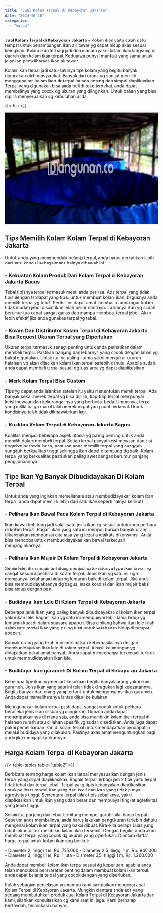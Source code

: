 ```yaml
---
title: "Jual Kolam Terpal di Kebayoran Jakarta"
date: "2024-06-16"
categories: 
  - "harga"
---
```


**Jual Kolam Terpal di Kebayoran Jakarta** – Kolam ikan yaitu salah satu tempat untuk penampungan ikan air tawar yg dapat hidup akan sesuai keinginan. Kolam ikan terbagi jadi dua macam yakni kolam ikan langsung dr daerah dan kolam ikan terpal. Keduanya punyai manfaat yang sama untuk jalankan pemeliharaan ikan air tawar.

Kolam ikan terpal jadi satu-satunya tipe kolam yang begitu banyak digunakan oleh masyarakat. Banyak dari orang yg sangat memilih menggunakan kolam ikan dr terpal karena enteng dan simpel diaplikasikan. Terpal yang digunakan bisa anda beli di toko terdekat, anda dapat membelinya yang cocok dg ukuran yang diinginkan. Untuk bahan yang bisa dipilih menyesuaikan dg kebutuhan anda.

{{< toc >}}

![Jual Kolam Terpal di Kebayoran Jakarta](/images/jual-kolam-terpal-62.png)

## Tips Memilih Kolam Kolam Terpal di Kebayoran Jakarta

Untuk anda yang menghendaki belanja terpal, anda harus perhatikan lebih dari satu kondisi sebagaimana halnya dibawah ini :

### \- Kekuatan Kolam Produk Dari Kolam Terpal di Kebayoran Jakarta Bagus

Tebal tipisnya terpal termasuk mesti anda periksa. Ada terpal yang tidak tipis dengan terdapat yang tipis. untuk membuat kolam ikan, bagusnya anda memilih terpal yg tebal. Perihal ini dapat amat membantu anda agar kolam tidak mudah jebol disaat ikan telah besar nantinya. Lazimnya ikan yg sudah berumur tua dapat sangat ganas dan mampu membuat terpal jebol. Akan lebih efektif jika anda gunakan terpal yg tebal.

### \- Kolam Dari Distributor Kolam Terpal di Kebayoran Jakarta Bisa Request Ukuran Terpal yang Diperlukan

Ukuran terpal termasuk sanagt penting untuk anda perhatikan dalam membeli terpal. Pastikan panjang dan lebarnya yang cocok dengan lahan yg bakal digunakan. Untuk itu, yg paling utama yakni mengukur ukuran halaman yg akan dijadikan kolam ikan terpal terlebih dahulu. Apabila sudah, anda dapat membeli terpal sesuai dg luas area yg dapat diaplikasikan.

### \- Merk Kolam Terpal Bisa Custom

Tips yg dapat anda jalankan setelah itu yaitu menentukan merek terpal. Ada banyak sekali merek terpal yg bisa dipilih, tiap-tiap terpal mempunyai keistimewaan dan kekurangannya yang berbeda-beda. Umumnya, terpal yang miliki harga mahal ialah merek terpal yang udah terkenal. Untuk kondisinya telah tidak dikhawatirkan lagi.

### \- Kualitas Kolam Terpal di Kebayoran Jakarta Bagus

Kualitas menjadi beberapa aspek utama yg paling penting untuk anda memilih dalam membeli terpal. Setiap terpal punyai keistimewaan dan sisi negative berbeda-beda, pastikan anda memilih terpal yang sungguh-sungguh berkualitas tinggi sehingga ikan dapat ditampung dg baik. Kolam terpal yang berkualitas pasti akan paling awet dengan berumur panjang penggunaannya.

## Tipe Ikan Yg Banyak Dibudidayakan Di Kolam Terpal

Untuk anda yang inginkan memeliahara atau membudidayakan kolam ikan terpal, anda dapat memilih lebih dari satu ikan seperti halnya berikut!

### \- Pelihara Ikan Bawal Pada Kolam Terpal di Kebayoran Jakarta

Ikan bawal terhitung jadi salah satu jenis ikan yg sesuai untuk anda pelihara di kolam terpal. Ragam ikan yang satu ini menjadi buruan banyak orang dikarenakan mempunyai cita rasa yang lezat andaikata dikonsumsi. Anda bisa mencoba untuk membudidayakan kan bawal terkecuali menginginkannya.

### \- Pelihara Ikan Mujair Di Kolam Terpal di Kebayoran Jakarta

Selain lele, ikan mujair terhitung menjadi satu-satunya type ikan tawar yg sangat sesuai dipelihara di kolam terpal. Jenis ikan yg satu ini juga mempunyai ketahanan hidup yg lumayan baik di kolam terpal. Jika anda bisa membudidayakannya dg bagus, maka kondisi dari ikan mujair bakal bisa hidup dengan baik.

### \- Budidaya Ikan Lele Di Kolam Terpal di Kebayoran Jakarta

Beberapa jenis ikan yang paling banyak dibudidayakan di kolam ikan terpal yakni ikan lele. Ragam ikan yg satu ini mempunyai lebih lama hidup yg lumayan kuat di dalam suasana apapun. Bisa dibilang bahwa ikan lele ialah salah satu model ikan yang paling kuat untuk ketahanan hidup di tempat apapun.

Banyak orang yang telah memperlihatkan keberhasilannya dengan membudidayakan ikan lele di kolam terpal. Alhasil keuntungan yg didapatkan bakal amat banyak. Anda dapat mencobanya terkecuali tertarik untuk membudidayakan ikan lele.

### \- Budidaya Ikan gurameh Di Kolam Terpal di Kebayoran Jakarta

Beberapa tipe ikan yg menjadi kesukaan begitu banyak orang yakni ikan gurameh. Jenis ikan yang satu ini telah tidak diragukan lagi kelezatannya. Begitu banyak dari orang yang tertarik untuk mengonsumsi ikan gurameh. Anda dapat memeliharanya lantas dijual ke kulakan.

Menggunakan kolam terpal pasti dapat sangat cocok untuk pelihara beraneka jenis ikan sesuai yg diinginkan. Dimana anda dapat menempatkannya di mana saja, anda bisa membikin kolam ikan terpal di halaman rumah atau di lahan spesifik yg sudah disediakan. Anda juga dapat pakai pemeliharaan ikan di kolam terpal untuk mendapatkan pendapatan melalui budidaya yang dilakukan. Pastinya akan amat menguntungkan bagi anda jika mengaplikasikannya.

## Harga Kolam Terpal di Kebayoran Jakarta

{{< table-tables table="table2" >}}

Berbicara tentang harga kolam ikan terpal menyesuaikan dengan jenis terpal yang dapat diaplikasikan. Ragam terpal terbagi jadi 2 tipe yaitu terpal tidak tebal dan terpal tebal. Terpal yang tipis kebanyakan diaplikasikan untuk pelihara model ikan yang dari kecil dan ikan yang tidak punya agresivitas tinggi. Sementara terpal tidak tipis sebaliknya, yakni diaplikasikan untuk ikan yang udah besar dan mempunyai tingkat agretivitas yang lebih tinggi.

Selain itu, panjang dan lebar terhitung mempengaruhi nilai harga terpal. Sebelum anda membelinya, anda harus lakukan pengukuran terlebih dahulu mengenai kolam ikan terpal yang bakal dibuat. Kira-kira berapa Luas yang dibutuhkan untuk membikin kolam ikan tersebut. Dengan begitu, anda akan membuat terpal yang cocok dg ukuran yang diperlukan. Diantara daftar harga terpal untuk kolam ikan sbg berikut:

\- Diameter 2, tinggi 1 m, Rp. 795.000 - Diameter 2,5, tinggi 1 m, Rp. 940.000 - Diameter 3, tinggi 1 m, Rp. 1 juta - Diameter 3,5, tinggi 1 m, Rp. 1.260.000

Anda dapat membeli kolam ikan terpal sesuai dg keperluan. apabila anda telah mencukupi persyaratan penting dalam membuat kolam ikan terpal, anda dapat belanja terpal yang cocok dengan yang diperlukan.

Itulah sebagian penjelasan yg mampu kami sampaikan mengenai Jual Kolam Terpal di Kebayoran Jakarta. Mungkin diantara anda ada yang sedang membutuhkan produk Jual Kolam Terpal di Kebayoran Jakarta dari kami, silahkan konsultasikan dg kami saat ini juga. Kami berharap berfaedah, terimakasih banyak.
